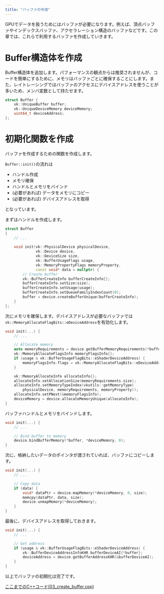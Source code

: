```yaml
---
title: "バッファの作成"
---
```


GPUでデータを扱うためにはバッファが必要になります。例えば、頂点バッファやインデックスバッファ、アクセラレーション構造のバッファなどです。この章では、これらで利用するバッファを作成していきます。

# Buffer構造体を作成

Buffer構造体を追加します。パフォーマンスの観点からは推奨されませんが、コードを簡単にするために、メモリはバッファごとに確保することにします。また、レイトレーシングではバッファのアクセスにデバイスアドレスを使うことが多いため、メンバ変数として持たせます。

```cpp
struct Buffer {
    vk::UniqueBuffer buffer;
    vk::UniqueDeviceMemory deviceMemory;
    uint64_t deviceAddress;
};
```

# 初期化関数を作成

バッファを作成するための関数を作成します。

`Buffer::init()`の流れは

- ハンドル作成
- メモリ確保
- ハンドルとメモリをバインド
- (必要があれば) データをメモリにコピー
- (必要があれば) デバイスアドレスを取得

となっています。

まずはハンドルを作成します。

```cpp
struct Buffer
{
    // ...
    
    void init(vk::PhysicalDevice physicalDevice,
              vk::Device device,
              vk::DeviceSize size,
              vk::BufferUsageFlags usage,
              vk::MemoryPropertyFlags memoryProperty,
              const void* data = nullptr) {
        // Create buffer
        vk::BufferCreateInfo bufferCreateInfo{};
        bufferCreateInfo.setSize(size);
        bufferCreateInfo.setUsage(usage);
        bufferCreateInfo.setQueueFamilyIndexCount(0);
        buffer = device.createBufferUnique(bufferCreateInfo);
    }
};
```

次にメモリを確保します。デバイスアドレスが必要なバッファでは`vk::MemoryAllocateFlagBits::eDeviceAddress`を有効化します。

```cpp
void init(...) {
    // ...

    // Allocate memory
    auto memoryRequirements = device.getBufferMemoryRequirements(*buffer);
    vk::MemoryAllocateFlagsInfo memoryFlagsInfo{};
    if (usage & vk::BufferUsageFlagBits::eShaderDeviceAddress) {
        memoryFlagsInfo.flags = vk::MemoryAllocateFlagBits::eDeviceAddress;
    }

    vk::MemoryAllocateInfo allocateInfo{};
    allocateInfo.setAllocationSize(memoryRequirements.size);
    allocateInfo.setMemoryTypeIndex(vkutils::getMemoryType(
        physicalDevice, memoryRequirements, memoryProperty));
    allocateInfo.setPNext(&memoryFlagsInfo);
    deviceMemory = device.allocateMemoryUnique(allocateInfo);
}
```

バッファハンドルとメモリをバインドします。

```cpp
void init(...) {
    // ...

    // Bind buffer to memory
    device.bindBufferMemory(*buffer, *deviceMemory, 0);
}
```

次に、格納したいデータのポインタが渡されていれば、バッファにコピーします。
    
```cpp
void init(...) {
    // ...

    // Copy data
    if (data) {
        void* dataPtr = device.mapMemory(*deviceMemory, 0, size);
        memcpy(dataPtr, data, size);
        device.unmapMemory(*deviceMemory);
    }
}
```

最後に、デバイスアドレスを取得しておきます。

```cpp
void init(...) {
    // ...

    // Get address
    if (usage & vk::BufferUsageFlagBits::eShaderDeviceAddress) {
        vk::BufferDeviceAddressInfoKHR bufferDeviceAI{*buffer};
        deviceAddress = device.getBufferAddressKHR(&bufferDeviceAI);
    }
}
```

以上でバッファの初期化は完了です。

[ここまでのC++コード(03_create_buffer.cpp)](https://github.com/nishidate-yuki/vulkan_raytracing_from_scratch/blob/master/code/03_create_buffer.cpp)
